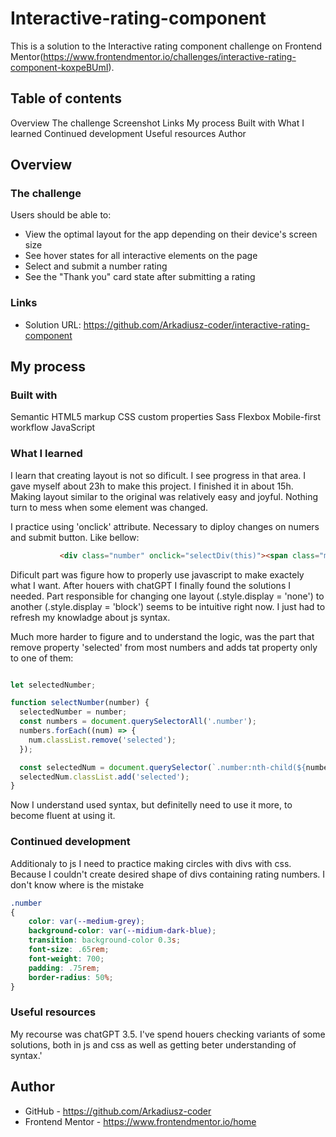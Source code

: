 # Interactive-rating-component
This is a solution to the Interactive rating component challenge on Frontend Mentor(https://www.frontendmentor.io/challenges/interactive-rating-component-koxpeBUmI).

## Table of contents

Overview
The challenge
Screenshot
Links
My process
Built with
What I learned
Continued development
Useful resources
Author

## Overview

### The challenge

Users should be able to:

- View the optimal layout for the app depending on their device's screen size
- See hover states for all interactive elements on the page
- Select and submit a number rating
- See the "Thank you" card state after submitting a rating

### Links

- Solution URL: https://github.com/Arkadiusz-coder/interactive-rating-component

## My process

### Built with

Semantic HTML5 markup
CSS custom properties
Sass 
Flexbox
Mobile-first workflow
JavaScript

### What I learned

I learn that creating layout is not so dificult. I see progress in that area. I gave myself about 23h to make this project. I finished it in about 15h. Making layout similar to the original was relatively easy and joyful. Nothing turn to mess when some element was changed.

I practice using 'onclick' attribute. Necessary to diploy changes on numers and submit button. Like bellow: 

```html
           <div class="number" onclick="selectDiv(this)"><span class="mySpan" onclick="selectNumber(1)">1</span></div>
```

Dificult part was figure how to properly use javascript to make exactely what I want. After houers with chatGPT I finally found the solutions I needed. Part responsible for changing one layout (.style.display = 'none') to another (.style.display = 'block') seems to be intuitive right now. I just had to refresh my knowladge about js syntax.

Much more harder to figure and to understand the logic, was the part that remove property 'selected' from most numbers and adds tat property only to one of them: 

```js

let selectedNumber;

function selectNumber(number) {
  selectedNumber = number;
  const numbers = document.querySelectorAll('.number');
  numbers.forEach((num) => {
    num.classList.remove('selected');
  });

  const selectedNum = document.querySelector(`.number:nth-child(${number})`);
  selectedNum.classList.add('selected');
}
```
Now I understand used syntax, but definitelly need to use it more, to become fluent at using it.


### Continued development

Additionaly to js I need to practice making circles with divs with css. Because I couldn't create desired shape of divs containing rating numbers. I don't know where is the mistake
```css
.number
{
    color: var(--medium-grey);
    background-color: var(--midium-dark-blue);
    transition: background-color 0.3s;
    font-size: .65rem;
    font-weight: 700;
    padding: .75rem;
    border-radius: 50%; 
}
```

### Useful resources

My recourse was chatGPT 3.5. I've spend houers checking variants of some solutions, both in js and css as well as getting beter understanding of syntax.'

## Author

- GitHub - https://github.com/Arkadiusz-coder
- Frontend Mentor - https://www.frontendmentor.io/home
